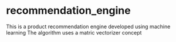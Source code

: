# recommendation_engine
This is a product recommendation engine developed using machine learning
The algorithm uses a matric vectorizer concept
